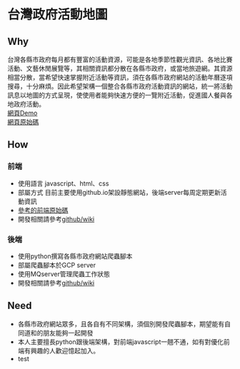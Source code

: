 # 台灣政府活動地圖
## Why
台灣各縣市政府每月都有豐富的活動資源，可能是各地季節性觀光資訊、各地比賽活動、文藝休閒展覽等，其相關資訊都分散在各縣市政府，或當地旅遊網。其資源相當分散，當希望快速掌握附近活動等資訊，須在各縣市政府網站的活動年曆逐項搜尋，十分麻煩。因此希望架構一個整合各縣市政府活動資訊的網站，統一將活動訊息以地圖的方式呈現，使使用者能夠快速方便的一覽附近活動，促進國人餐與各地政府活動。  
[網頁Demo](https://chrisxiaoshu.github.io/EventMap/)  
[網頁原始碼](https://github.com/ChrisXiaoShu/EventMap)

## How
### 前端
- 使用語言
  javascript、html、css
- 部屬方式
  目前主要使用github.io架設靜態網站，後端server每周定期更新活動資訊
- [參考的前端原始碼](https://github.com/kiang/bribes_map)
- 開發相關請參考[github/wiki](https://github.com/ChrisXiaoShu/EventMap/wiki)
### 後端
- 使用python撰寫各縣市政府網站爬蟲腳本
- 部屬爬蟲腳本於GCP server
- 使用MQserver管理爬蟲工作狀態
- 開發相關請參考[github/wiki](https://github.com/ChrisXiaoShu/EventMap/wiki)
## Need
- 各縣市政府網站眾多，且各自有不同架構，須個別開發爬蟲腳本，期望能有自同道和的朋友能夠一起開發
- 本人主要擅長python跟後端架構，對前端javascript一翹不通，如有對優化前端有興趣的人歡迎憶起加入。
- test
